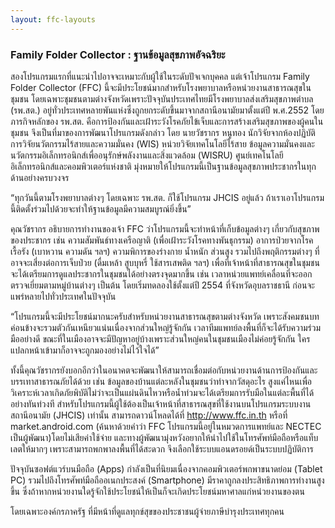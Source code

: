 ```yaml
---
layout: ffc-layouts
---
```



### Family Folder Collector : ฐานข้อมูลสุขภาพอัจฉริยะ

สองโปรแกรมแรกที่แนะนำไปอาจจะเหมาะกับผู้ใช้ในระดับปัจเจกบุคคล แต่เจ้าโปรแกรม Family Folder Collector (FFC) นี้จะมีประโยชน์มากสำหรับโรงพยาบาลหรือหน่วยงานสาธารณสุขในชุมชน โดยเฉพาะชุมชนตามต่างจังหวัดเพราะปัจจุบันประเทศไทยมีโรงพยาบาลส่งเสริมสุขภาพตำบล (รพ.สต.) อยู่ทั่วประเทศหลายพันแห่งซึ่งถูกยกระดับขึ้นมาจากสถานีอนามัยมาตั้งแต่ปี พ.ศ.2552 โดยภารกิจหลักของ รพ.สต. คือการป้องกันและเฝ้าระวังโรคภัยไข้เจ็บและการสร้างเสริมสุขภาพของผู้คนในชุมชน จึงเป็นที่มาของการพัฒนาโปรแกรมดังกล่าว โดย นายวัชรากร หนูทอง นักวิจัยจากห้องปฏิบัติการวิจัยนวัตกรรมไร้สายและความมั่นคง (WIS) หน่วยวิจัยเทคโนโลยีไร้สาย ข้อมูลความมั่นคงและนวัตกรรมอิเล็กทรอนิกส์เพื่ออนุรักษ์พลังงานและสิ่งแวดล้อม (WISRU) ศูนย์เทคโนโลยีอิเล็กทรอนิกส์และคอมพิวเตอร์แห่งชาติ มุ่งหมายให้โปรแกรมนี้เป็นฐานข้อมูลสุขภาพประชากรในทุกด้านอย่างครบวงจร

“ทุกวันนี้ตามโรงพยาบาลต่างๆ โดยเฉพาะ รพ.สต. ก็ใช้โปรแกรม JHCIS อยู่แล้ว ถ้าเราเอาโปรแกรมนี้ติดตั้งร่วมไปด้วยจะทำให้ฐานข้อมูลมีความสมบูรณ์ยิ่งขึ้น”

คุณวัชรากร อธิบายการทำงานของเจ้า FFC ว่าโปรแกรมนี้จะทำหน้าที่เก็บข้อมูลต่างๆ เกี่ยวกับสุขภาพของประชากร เช่น ความสัมพันธ์ทางเครือญาติ (เพื่อเฝ้าระวังโรคทางพันธุกรรม) อาการป่วยจากโรคเรื้อรัง (เบาหวาน ความดัน ฯลฯ) ความพิการของร่างกาย น้ำหนัก ส่วนสูง รวมไปถึงพฤติกรรมต่างๆ ที่อาจจะเสี่ยงต่อการเจ็บป่วย (ดื่มเหล้า สูบบุหรี่ ใช้สารเสพติด ฯลฯ) เพื่อที่เจ้าหน้าที่สาธารณสุขในชุมชนจะได้เตรียมการดูแลประชากรในชุมชนได้อย่างตรงจุดมากขึ้น เช่น เวลาหน่วยแพทย์เคลื่อนที่จะออกตรวจเยี่ยมตามหมู่บ้านต่างๆ เป็นต้น โดยเริ่มทดลองใช้ตั้งแต่ปี 2554 ที่จังหวัดอุบลราชธานี ก่อนจะแพร่หลายไปทั่วประเทศในปัจจุบัน

“โปรแกรมนี้จะมีประโยชน์มากนะครับสำหรับหน่วยงานสาธารณสุขตามต่างจังหวัด เพราะสังคมชนบทค่อนข้างจะรวมตัวกันเหนียวแน่นเนื่องจากส่วนใหญ่รู้จักกัน เวลาทีมแพทย์ลงพื้นที่ก็จะได้รับความร่วมมืออย่างดี ขณะที่ในเมืองอาจจะมีปัญหาอยู่บ้างเพราะส่วนใหญ่คนในชุมชนเมืองไม่ค่อยรู้จักกัน ใครแปลกหน้าเข้ามาก็อาจจะถูกมองอย่างไม่ไว้ใจได้”

ทั้งนี้คุณวัชรากรยังบอกอีกว่าในอนาคตจะพัฒนาให้สามารถเชื่อมต่อกับหน่วยงานด้านการป้องกันและบรรเทาสาธารณภัยได้ด้วย เช่น ข้อมูลของบ้านแต่ละหลังในชุมชนว่าทำจากวัสดุอะไร สูงแค่ไหนเพื่อวิเคราะห์เวลาเกิดภัยพิบัติไม่ว่าจะเป็นแผ่นดินไหวหรือน้ำท่วมจะได้เตรียมการรับมือในแต่ละพื้นที่ได้อย่างทันท่วงที สำหรับโปรแกรมนี้ผู้ใช้ต้องเป็นเจ้าหน้าที่สาธารณสุขที่ใช้งานบนโปรแกรมระบบงานสถานีอนามัย (JHCIS) เท่านั้น สามารถดาวน์โหลดได้ที่ http://www.ffc.in.th หรือที่ market.android.com (ค้นหาด้วยคำว่า FFC โปรแกรมนี้อยู่ในหมวดการแพทย์และ NECTEC เป็นผู้พัฒนา)โดยไม่เสียค่าใช้จ่าย และทางผู้พัฒนามุ่งหวังอยากให้นำไปใช้ในโทรศัพท์มือถือหรือแท็บเลตให้มากๆ เพราะสามารถพกพาลงพื้นที่ได้สะดวก จึงเลือกใช้ระบบแอนดรอยด์เป็นระบบปฏิบัติการ

ปัจจุบันซอฟต์แวร์บนมือถือ (Apps) กำลังเป็นที่นิยมเนื่องจากคอมพิวเตอร์พกพาขนาดย่อม (Tablet PC) รวมไปถึงโทรศัพท์มือถืออเนกประสงค์ (Smartphone) มีราคาถูกลงประสิทธิภาพการทำงานสูงขึ้น ซึ่งถ้าหากหน่วยงานใดรู้จักใช้ประโยชน์ให้เป็นก็จะเกิดประโยชน์มหาศาลแก่หน่วยงานของตน

โดยเฉพาะองค์กรภาครัฐ ที่มีหน้าที่ดูแลทุกข์สุขของประชาชนผู้จ่ายภาษีบำรุงประเทศทุกคน
